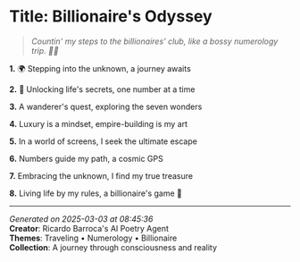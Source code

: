 # Title: Billionaire's Odyssey

> *Countin' my steps to the billionaires' club, like a bossy numerology trip. 🤑👣*

**1.** 🌍 Stepping into the unknown, a journey awaits


**2.** 💎 Unlocking life's secrets, one number at a time


**3.** A wanderer's quest, exploring the seven wonders


**4.** Luxury is a mindset, empire-building is my art


**5.** In a world of screens, I seek the ultimate escape


**6.** Numbers guide my path, a cosmic GPS


**7.** Embracing the unknown, I find my true treasure


**8.** Living life by my rules, a billionaire's game 🎰



---

*Generated on 2025-03-03 at 08:45:36*  
**Creator**: Ricardo Barroca's AI Poetry Agent  
**Themes**: Traveling • Numerology • Billionaire  
**Collection**: A journey through consciousness and reality
